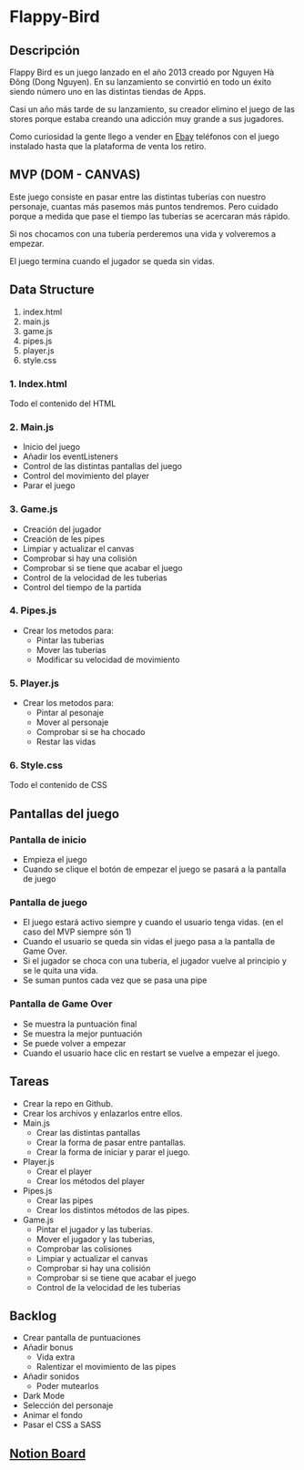 # Flappy-Bird

## Descripción

Flappy Bird es un juego lanzado en el año 2013 creado por Nguyen Hà Đông (Dong Nguyen). En su lanzamiento se convirtió en todo un éxito siendo número uno en las distintas tiendas de Apps. 

Casi un año más tarde de su lanzamiento, su creador elimino el juego de las stores porque estaba creando una adicción muy grande a sus jugadores.

Como curiosidad la gente llego a vender en [Ebay](https://www.europapress.es/portaltic/gadgets/noticia-ebay-cancela-subastas-iphones-flappy-bird-instalado-20140211122008.html) teléfonos con el juego instalado hasta que la plataforma de venta los retiro.

## MVP (DOM - CANVAS)

Este juego consiste en pasar entre las distintas tuberías con nuestro personaje, cuantas más pasemos más puntos tendremos. Pero cuidado porque a medida que pase el tiempo las tuberías se acercaran más rápido.

Si nos chocamos con una tubería perderemos una vida y volveremos a empezar.

El juego termina cuando el jugador se queda sin vidas.

## Data Structure

1. index.html
2. main.js
3. game.js
4. pipes.js
5. player.js
6. style.css

### 1. Index.html

Todo el contenido del HTML

### 2. Main.js

- Inicio del juego
- Añadir los eventListeners
- Control de las distintas pantallas del juego
- Control del movimiento del player
- Parar el juego

### 3. Game.js

- Creación del jugador
- Creación de les pipes
- Limpiar y actualizar el canvas
- Comprobar si hay una colisión
- Comprobar si se tiene que acabar el juego
- Control de la velocidad de les tuberias
- Control del tiempo de la partida

### 4. Pipes.js

- Crear los metodos para:
    - Pintar las tuberias
    - Mover las tuberias
    - Modificar su velocidad de movimiento

### 5. Player.js

- Crear los metodos para:
    - Pintar al pesonaje
    - Mover al personaje
    - Comprobar si se ha chocado
    - Restar las vidas

### 6. Style.css

Todo el contenido de CSS

## Pantallas del juego

### Pantalla de inicio

- Empieza el juego
- Cuando se clique el botón de empezar el juego se pasará a la pantalla de juego

### Pantalla de juego

- El juego estará activo siempre y cuando el usuario tenga vidas. (en el caso del MVP siempre són 1)
- Cuando el usuario se queda sin vidas el juego pasa a la pantalla de Game Over.
- Si el jugador se choca con una tuberia, el jugador vuelve al principio y se le quita una vida.
- Se suman puntos cada vez que se pasa una pipe

### Pantalla de Game Over

- Se muestra la puntuación final
- Se muestra la mejor puntuación
- Se puede volver a empezar
- Cuando el usuario hace clic en restart se vuelve a empezar el juego.

## Tareas

- Crear la repo en Github.
- Crear los archivos y enlazarlos entre ellos.
- Main.js
    - Crear las distintas pantallas
    - Crear la forma de pasar entre pantallas.
    - Crear la forma de iniciar y parar el juego.
- Player.js
    - Crear el player
    - Crear los métodos del player
- Pipes.js
    - Crear las pipes
    - Crear los distintos métodos de las pipes.
- Game.js
    - Pintar el jugador y las tuberias.
    - Mover el jugador y las tuberias,
    - Comprobar las colisiones
    - Limpiar y actualizar el canvas
    - Comprobar si hay una colisión
    - Comprobar si se tiene que acabar el juego
    - Control de la velocidad de les tuberias

## Backlog

- Crear pantalla de puntuaciones
- Añadir bonus
    - Vida extra
    - Ralentizar el movimiento de las pipes
- Añadir sonidos
    - Poder mutearlos
- Dark Mode
- Selección del personaje
- Animar el fondo
- Pasar el CSS a SASS

##  [Notion Board](https://www.notion.so/6d7ca358cdf4498c93a793a49264d132?v=85fef76c59dd4a3394cd2f7c6499d90a)


